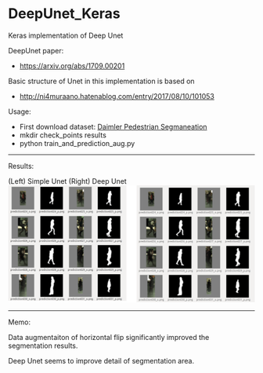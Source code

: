 # DeepUnet_Keras
Keras implementation of Deep Unet

DeepUnet paper:
- https://arxiv.org/abs/1709.00201


Basic structure of Unet in this implementation is based on
- http://ni4muraano.hatenablog.com/entry/2017/08/10/101053

Usage:
- First download dataset:
 [Daimler Pedestrian Segmaneation](http://www.gavrila.net/Datasets/Daimler_Pedestrian_Benchmark_D/Daimler_Pedestrian_Segmentatio/daimler_pedestrian_segmentatio.html)
- mkdir check_points results
- python train_and_prediction_aug.py


***
Results:

(Left) Simple Unet  (Right)  Deep Unet
![Results](https://github.com/TKouyama/DeepUnet_Keras/blob/master/images/Unet_deep_rev01.png)

***

Memo:

Data augmentaiton of horizontal flip significantly improved the segmentation results.

Deep Unet seems to improve detail of segmentation area.

